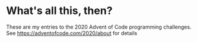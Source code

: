 # What's all this, then?

These are my entries to the 2020 Advent of Code programming challenges.
See https://adventofcode.com/2020/about for details
